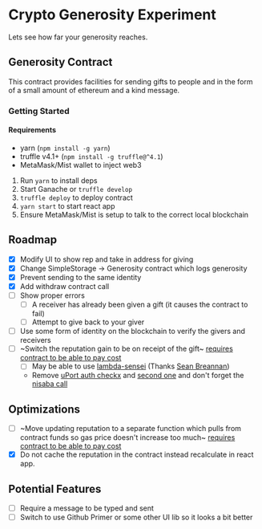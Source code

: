 # Crypto Generosity Experiment

Lets see how far your generosity reaches.

## Generosity Contract

This contract provides facilities for sending gifts to people and in the form of a small amount of ethereum and a kind message.

### Getting Started

#### Requirements
- yarn (`npm install -g yarn`)
- truffle v4.1+ (`npm install -g truffle@^4.1`)
- MetaMask/Mist wallet to inject web3

1. Run `yarn` to install deps
1. Start Ganache or `truffle develop`
1. `truffle deploy` to deploy contract
1. `yarn start` to start react app
1. Ensure MetaMask/Mist is setup to talk to the correct local blockchain

## Roadmap

- [x] Modify UI to show rep and take in address for giving
- [x] Change SimpleStorage -> Generosity contract which logs generosity
- [x] Prevent sending to the same identity
- [x] Add withdraw contract call
- [ ] Show proper errors
  -  [ ] A receiver has already been given a gift (it causes the contract to fail)
  -  [ ] Attempt to give back to your giver
- [ ] Use some form of identity on the blockchain to verify the givers and receivers
- [ ] ~Switch the reputation gain to be on receipt of the gift~ [requires contract to be able to pay cost](https://blog.ethereum.org/2015/12/24/understanding-serenity-part-i-abstraction/)
    - [ ] May be able to use [lambda-sensei](https://github.com/uport-project/lambda-sensui) (Thanks [Sean Breannan](https://www.linkedin.com/in/sbberk/))
    - Remove [uPort auth checkx](https://github.com/uport-project/lambda-sensui/blob/46123eea783096c4f43e140cde427849bce38265/src/handlers/relay.js#L86) and [second one](https://github.com/uport-project/lambda-sensui/blob/46123eea783096c4f43e140cde427849bce38265/src/handlers/fund.js#L91) and don't forget the [nisaba call](https://github.com/uport-project/lambda-sensui/blob/46123eea783096c4f43e140cde427849bce38265/src/handlers/fund.js#L31)

## Optimizations
- [ ] ~Move updating reputation to a separate function which pulls from contract funds so gas price doesn't increase too much~ [requires contract to be able to pay cost](https://blog.ethereum.org/2015/12/24/understanding-serenity-part-i-abstraction/)
- [x] Do not cache the reputation in the contract instead recalculate in react app.

## Potential Features
- [ ] Require a message to be typed and sent
- [ ] Switch to use Github Primer or some other UI lib so it looks a bit better
